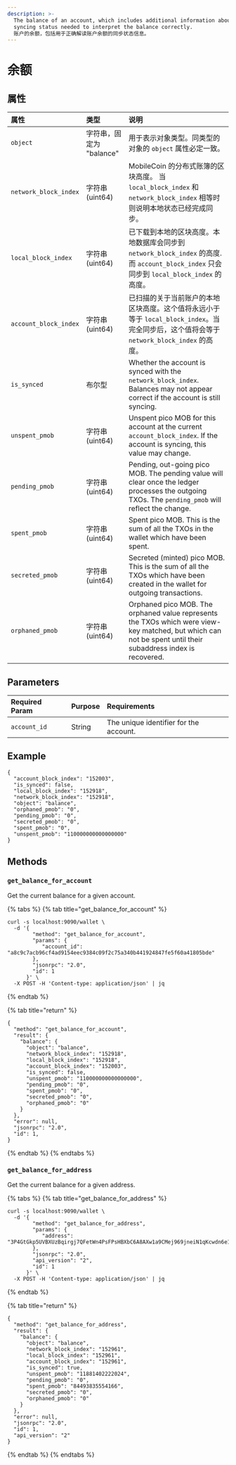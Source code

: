 ```yaml
---
description: >-
  The balance of an account, which includes additional information about the
  syncing status needed to interpret the balance correctly.
  账户的余额，包括用于正确解读账户余额的同步状态信息。
---
```


# 余额

## 属性

| 属性 | 类型 | 说明 |
| :--- | :--- | :--- |
| `object` | 字符串，固定为 "balance" | 用于表示对象类型。同类型的对象的 `object` 属性必定一致。 |
| `network_block_index` | 字符串 \(uint64\) | MobileCoin 的分布式账簿的区块高度。 当 `local_block_index` 和 `network_block_index` 相等时则说明本地状态已经完成同步。 |
| `local_block_index` | 字符串 \(uint64\) | 已下载到本地的区块高度。本地数据库会同步到 `network_block_index` 的高度. 而 `account_block_index` 只会同步到 `local_block_index` 的高度。 |
| `account_block_index` | 字符串 \(uint64\) | 已扫描的关于当前账户的本地区块高度。这个值将永远小于等于 `local_block_index`。当完全同步后，这个值将会等于 `network_block_index` 的高度。 |
| `is_synced` | 布尔型 | Whether the account is synced with the `network_block_index`. Balances may not appear correct if the account is still syncing. |
| `unspent_pmob` | 字符串 \(uint64\) | Unspent pico MOB for this account at the current `account_block_index`. If the account is syncing, this value may change. |
| `pending_pmob` | 字符串 \(uint64\) | Pending, out-going pico MOB. The pending value will clear once the ledger processes the outgoing TXOs. The `pending_pmob` will reflect the change. |
| `spent_pmob` | 字符串 \(uint64\) | Spent pico MOB. This is the sum of all the TXOs in the wallet which have been spent. |
| `secreted_pmob` | 字符串 \(uint64\) | Secreted \(minted\) pico MOB. This is the sum of all the TXOs which have been created in the wallet for outgoing transactions. |
| `orphaned_pmob` | 字符串 \(uint64\) | Orphaned pico MOB. The orphaned value represents the TXOs which were view-key matched, but which can not be spent until their subaddress index is recovered. |

## Parameters

| Required Param | Purpose | Requirements |
| :--- | :--- | :--- |
| `account_id` | String | The unique identifier for the account. |

## Example

```text
{
  "account_block_index": "152003",
  "is_synced": false,
  "local_block_index": "152918",
  "network_block_index": "152918",
  "object": "balance",
  "orphaned_pmob": "0",
  "pending_pmob": "0",
  "secreted_pmob": "0",
  "spent_pmob": "0",
  "unspent_pmob": "110000000000000000"
}
```

## Methods

### `get_balance_for_account`

Get the current balance for a given account.

{% tabs %}
{% tab title="get\_balance\_for\_account" %}
```text
curl -s localhost:9090/wallet \
  -d '{
        "method": "get_balance_for_account",
        "params": {
           "account_id": "a8c9c7acb96cf4ad9154eec9384c09f2c75a340b441924847fe5f60a41805bde"
        },
        "jsonrpc": "2.0",
        "id": 1
      }' \
  -X POST -H 'Content-type: application/json' | jq
```
{% endtab %}

{% tab title="return" %}
```text
{
  "method": "get_balance_for_account",
  "result": {
    "balance": {
      "object": "balance",
      "network_block_index": "152918",
      "local_block_index": "152918",
      "account_block_index": "152003",
      "is_synced": false,
      "unspent_pmob": "110000000000000000",
      "pending_pmob": "0",
      "spent_pmob": "0",
      "secreted_pmob": "0",
      "orphaned_pmob": "0"
    }
  },
  "error": null,
  "jsonrpc": "2.0",
  "id": 1,
}
```
{% endtab %}
{% endtabs %}

### `get_balance_for_address`

Get the current balance for a given address.

{% tabs %}
{% tab title="get\_balance\_for\_address" %}
```text
curl -s localhost:9090/wallet \
  -d '{
        "method": "get_balance_for_address",
        "params": {
           "address": "3P4GtGkp5UVBXUzBqirgj7QFetWn4PsFPsHBXbC6A8AXw1a9CMej969jneiN1qKcwdn6e1VtD64EruGVSFQ8wHk5xuBHndpV9WUGQ78vV7Z"
        },
        "jsonrpc": "2.0",
        "api_version": "2",
        "id": 1
      }' \
  -X POST -H 'Content-type: application/json' | jq
```
{% endtab %}

{% tab title="return" %}
```text
{
  "method": "get_balance_for_address",
  "result": {
    "balance": {
      "object": "balance",
      "network_block_index": "152961",
      "local_block_index": "152961",
      "account_block_index": "152961",
      "is_synced": true,
      "unspent_pmob": "11881402222024",
      "pending_pmob": "0",
      "spent_pmob": "84493835554166",
      "secreted_pmob": "0",
      "orphaned_pmob": "0"
    }
  },
  "error": null,
  "jsonrpc": "2.0",
  "id": 1,
  "api_version": "2"
}
```
{% endtab %}
{% endtabs %}

